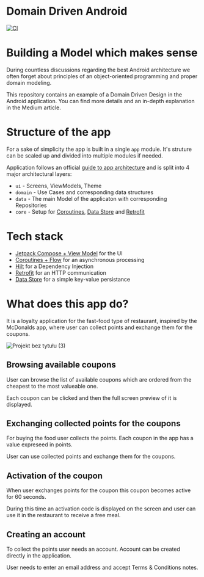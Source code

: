 # Domain Driven Android

[![CI](https://github.com/Maruchin1/domain-driven-android/actions/workflows/ci-workflow.yml/badge.svg)](https://github.com/Maruchin1/domain-driven-android/actions/workflows/ci-workflow.yml)

# Building a Model which makes sense

During countless discussions regarding the best Android architecture we often forget about principles of an object-oriented programming and proper domain modeling.

This repository contains an example of a Domain Driven Design in the Android application. You can find more details and an in-depth explanation in the Medium article.

# Structure of the app

For a sake of simplicity the app is built in a single `app` module. It's struture can be scaled up and divided into multiple modules if needed.

Application follows an official [guide to app architecture](https://developer.android.com/topic/architecture) and is split into 4 major architectural layers:

- `ui` - Screens, ViewModels, Theme
- `domain` - Use Cases and corresponding data structures
- `data` - The main Model of the applicaton with corresponding Repositories
- `core` - Setup for [Coroutines](https://kotlinlang.org/docs/coroutines-overview.html), [Data Store](https://developer.android.com/topic/libraries/architecture/datastore) and [Retrofit](https://square.github.io/retrofit/)

# Tech stack

- [Jetpack Compose + View Model](https://developer.android.com/jetpack/compose?gclid=CjwKCAjw6IiiBhAOEiwALNqncXeI1D4qospRfSBTQylLhzj6cN2u7US96zsQ9fULwqPqb3mDQHajzxoCGVgQAvD_BwE&gclsrc=aw.ds) for the UI
- [Coroutines + Flow](https://kotlinlang.org/docs/coroutines-overview.html#tutorials) for an asynchronous processing
- [Hilt](https://developer.android.com/training/dependency-injection/hilt-android) for a Dependency Injection
- [Retrofit](https://square.github.io/retrofit/) for an HTTP communication
- [Data Store](https://developer.android.com/topic/libraries/architecture/datastore) for a simple key-value persistance

# What does this app do?

It is a loyalty application for the fast-food type of restaurant, inspired by the McDonalds app, where user can collect points and exchange them for the coupons.

![Projekt bez tytułu (3)](https://user-images.githubusercontent.com/46427781/233632707-fc1953f0-2dbb-4c99-a825-91f8ef43dad8.png)

## Browsing available coupons

User can browse the list of available coupons which are ordered from the cheapest to the most valueable one. 

Each coupon can be clicked and then the full screen preview of it is displayed.

## Exchanging collected points for the coupons

For buying the food user collects the points. Each coupon in the app has a value expreseed in points. 

User can use collected points and exchange them for the coupons.

## Activation of the coupon

When user exchanges points for the coupon this coupon becomes active for 60 seconds. 

During this time an activation code is displayed on the screen and user can use it in the restaurant to receive a free meal.

## Creating an account

To collect the points user needs an account. Account can be created directly in the application.

User needs to enter an email address and accept Terms & Conditions notes.
